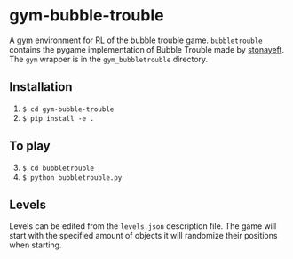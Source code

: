 # gym-bubble-trouble
A gym environment for RL of the bubble trouble game. `bubbletrouble` contains the pygame implementation of Bubble Trouble made by [stonayeft](https://github.com/stoyaneft/bubble-trouble). The `gym` wrapper is in the `gym_bubbletrouble` directory.

## Installation
1. `$ cd gym-bubble-trouble`
2. `$ pip install -e .`

## To play
3. `$ cd bubbletrouble`
4. `$ python bubbletrouble.py`

## Levels
Levels can be edited from the `levels.json` description file. The game will start with the specified amount of objects
it will randomize their positions when starting.